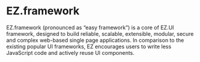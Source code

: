 # EZ.framework
EZ.framework (pronounced as “easy framework”) is a core of EZ.UI framework, designed to build reliable, scalable, extensible, modular, secure and complex web-based single page applications. In comparison to the existing popular UI frameworks, EZ encourages users to write less JavaScript code and actively reuse UI components.
